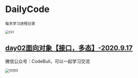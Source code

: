 # DailyCode

 `每天学习进程记录`

<img src="https://cdn.jsdelivr.net/gh/kun213/picbed/img/20200917163241.jpg" alt="222" style="zoom: 67%;" />



## [day02面向对象【接口，多态】-2020.9.17](docs/java/day02面向对象（接口与多态）.md)

微信公众号：CodeBull，可以一起学习交流

<img src="https://cdn.jsdelivr.net/gh/kun213/picbed/img/20200917162609.jpg" alt="111111" style="zoom: 80%;" />

